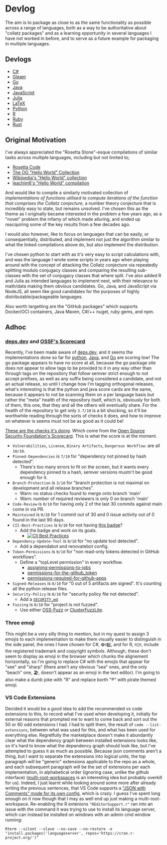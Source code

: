 # Devlog
The aim is to package as close to as the same functionality as possible across a range of languages, both as a way to be authoritative about "collatz packages" and as a learning opportunity in several languages I have not worked in before, and to serve as a future example for packaging in multiple languages.
## Devlogs
* [C#](https://github.com/Skenvy/Collatz/blob/main/C%23/devlog.md)
* [Gleam](https://github.com/Skenvy/Collatz/blob/main/gleam/devlog.md)
* [Go](https://github.com/Skenvy/Collatz/blob/main/go/devlog.md)
* [Java](https://github.com/Skenvy/Collatz/blob/main/java/devlog.md)
* [JavaScript](https://github.com/Skenvy/Collatz/blob/main/javascript/devlog.md)
* [Julia](https://github.com/Skenvy/Collatz/blob/main/julia/devlog.md)
* [LaTeX](https://github.com/Skenvy/Collatz/blob/main/LaTeX/devlog.md)
* [Python](https://github.com/Skenvy/Collatz/blob/main/python/devlog.md)
* [R](https://github.com/Skenvy/Collatz/blob/main/R/devlog.md)
* [Ruby](https://github.com/Skenvy/Collatz/blob/main/ruby/devlog.md)
* [Rust](https://github.com/Skenvy/Collatz/blob/main/rust/devlog.md)
## Original Motivation
I've always appreciated the "Rosetta Stone"-esque compilations of similar tasks across multiple languages, including but not limited to;
* [Rosetta Code](http://www.rosettacode.org/wiki/Rosetta_Code)
* [The OG "Hello World" Collection](http://helloworldcollection.de/)
* [Wikipedia's "Hello World" collection](https://en.wikipedia.org/wiki/%22Hello,_World!%22_program)
* [leachim6's "Hello World" compilation](https://github.com/leachim6/hello-world)

And would like to compile a similarly motivated collection of _implementations of functions utilised to compute iterations of the function that comprises the Collatz conjecture_, a number theory conjecture that is incredibly easy to state, but remains unsolved. I've chosen this as the theme as I originally became interested in the problem a few years ago, as a "novel" problem the infamy of which made alluring, and ended up reacquiring some of the key results from a few decades ago.

I would also however, like to focus on languages that can be easily, or consequentially, distributed, and implement not just the algorithm similar to what the linked compilations above do, but also implement the distribution.

I've chosen python to start with as it's very easy to script calculations with, and was the language I wrote some scripts in years ago when playing around with the concept of attacking the Collatz conjecture via repeatedly splitting modulo conjugacy classes and comparing the resulting sub-classes with the set of conjugacy classes that where split. I've also added R and Julia as intended languages to implement next, with their relevance to math/data making them obvious candidates. Go, Java, and JavaScript via NodeJS, all seem like good candidates for the purposes of highly distributable/packageable languages.

Also worth targetting are the "GitHub packages" which supports Docker/OCI containers, Java Maven, C#/++ nuget, ruby gems, and npm.
## Adhoc
### [deps.dev](https://deps.dev/) and [OSSF's Scorecard](https://github.com/ossf/scorecard)
Recently, I've been made aware of [deps.dev](https://deps.dev/), and it seems the implementations done so far for [python](https://deps.dev/pypi/collatz), [Java](https://deps.dev/maven/io.github.skenvy%3Acollatz), and [Go](https://deps.dev/go/github.com%2Fskenvy%2Fcollatz%2Fgo) are scoring low! The go package appears to have no score at all, because the go package site does not appear to allow tags to be provided to it in any way other than through tags on the repository that follow semver strict enough to not accept prefixes, as well as any suffix being considered a candidate, and not an actual release, so until I change how I'm tagging orthogonal releases, what's interesting is that the python and java score cards are the same, because it appears to not be scanning them on a per language basis but rather the "meta" health of the repository itself, which is, obviously for both of them, this one, that they and all the others will eventually share. For the health of the repository to get only `3.7/10` is a bit shocking, so it'll be worthwhile reading through the sorts of checks it does, and how to improve on whatever is seems must not be as good as it could be!

[These are the checks it's doing](https://github.com/ossf/scorecard/blob/main/docs/checks.md). Which come from the [Open Source Security Foundation's Scorecard](https://github.com/ossf/scorecard). This is what the score is at the moment.
* `Vulnerabilities`, `License`, `Binary Artifacts`, `Dangerous Workflow`: are all `10/10`.
* `Pinned-Dependencies` is `7/10` for "dependency not pinned by hash detected".
    * There's too many errors to fit on the screen, but it wants every dependency pinned to a hash, semver versions mustn't be good enough for it.
* `Branch-Protection` is `3/10` for "branch protection is not maximal on development and all release branches".
    * Warn: no status checks found to merge onto branch 'main'
    * Warn: number of required reviewers is only 0 on branch 'main'
* `Code-Review` is `0/10` for having only 2 of the last 30 commits against main come in via PR.
* `Maintained` is `0/10` for 1 commit out of 30 and 0 issue activity out of 0 found in the last 90 days.
* `CII-Best-Practices` is `0/10` for not having [this badge](https://bestpractices.coreinfrastructure.org/en)?
    * Add the badge and work on its goals.
        * [![CII Best Practices](https://bestpractices.coreinfrastructure.org/projects/6311/badge)](https://bestpractices.coreinfrastructure.org/projects/6311)
* `Dependency-Update-Tool` is `0/10` for "no update tool detected".
    * Add a dependabot and renovatebot config.
* `Token-Permissions` is `0/10` for "non read-only tokens detected in GitHub workflows".
    * Define a "topLevel permission" in every workflow.
        * [assigning-permissions-to-jobs](https://docs.github.com/en/actions/using-jobs/assigning-permissions-to-jobs)
        * [permissions-for-the-github_token](https://docs.github.com/en/actions/security-guides/automatic-token-authentication#permissions-for-the-github_token)
        * [permissions-required-for-github-apps](https://docs.github.com/en/rest/overview/permissions-required-for-github-apps)
* `Signed-Releases` is `0/10` for "0 out of 5 artifacts are signed". It's counting all the python release files.
* `Security-Policy` is `0/10` for "security policy file not detected".
    * Add a [`SECURITY.md`](https://docs.github.com/en/code-security/getting-started/adding-a-security-policy-to-your-repository)
* `Fuzzing` is `0/10` for "project is not fuzzed".
    * Use either [OSS-Fuzz](https://google.github.io/oss-fuzz/) or [ClusterFuzzLite](https://google.github.io/clusterfuzzlite/).
### Three emoji
This might be a very silly thing to mention, but in my quest to assign 3 emojis to each implementation to make them visually easier to distinguish in the side panel, the ones I have chosen for C#, `🟢©#️⃣`, and for R, `®🔵®`, include the registered trademark and copyright symbols. Although, these don't seem to display as emoji in the browser which chunks the alignement horizontally, so I'm going to replace C# with the emojis that appear for "see" and "sharp" (there aren't any obvious "sea" ones, and the only "beach" one, 🏖, doesn't appear as an emoji in the text editor). I'm going to also make a dumb joke with "R" and replace borth "®" with pirate themed emoji.
### VS Code Extensions
Decided it would be a good idea to add the recommended vs code extensions to this, to record what I've used when developing it, initially for external reasons that prompted me to want to come back and sort out the 50 or 60 odd extensions I had. I had to split them, the result of `code --list-extensions`, between what was used for this, and what has been used for everything else. Regretfully the marketplace doesn't make it abundantly clear what the dependency graph between installed extensions looks like, so it's hard to know what the dependency graph should look like, but I've attempted to guess it as much as possible. Because json comments aren't a thing, but I want to separate the extensions into logical units, the top paragraph will be "generic" extensions applicable to the repo as a whole, and each subsequent paragraph will be the set of extensions per each implementation, in alphabetical order (ignoring case, unlike the github interface) ([multi-root-workspaces](https://code.visualstudio.com/docs/editor/multi-root-workspaces) is an interesting idea but probably overkill for us). Indeed, I just learnt while looking around some more after already writing the previous sentences, that VS Code supports a ["JSON with Comments" mode for its own config](https://code.visualstudio.com/docs/languages/json#_json-with-comments), which is crazy. I guess I've spent long enough on it now though that I may as well end up just making a multi-root-workspace. Re-enabling the R extenions `"REditorSupport.r"` ran into an issue with the command it was trying to use to install its language server, which can instead be installed on windows with an admin cmd window running:
```
Rterm --silent --slave --no-save --no-restore -e "install.packages('languageserver', repos='https://cran.r-project.org/')"
```
